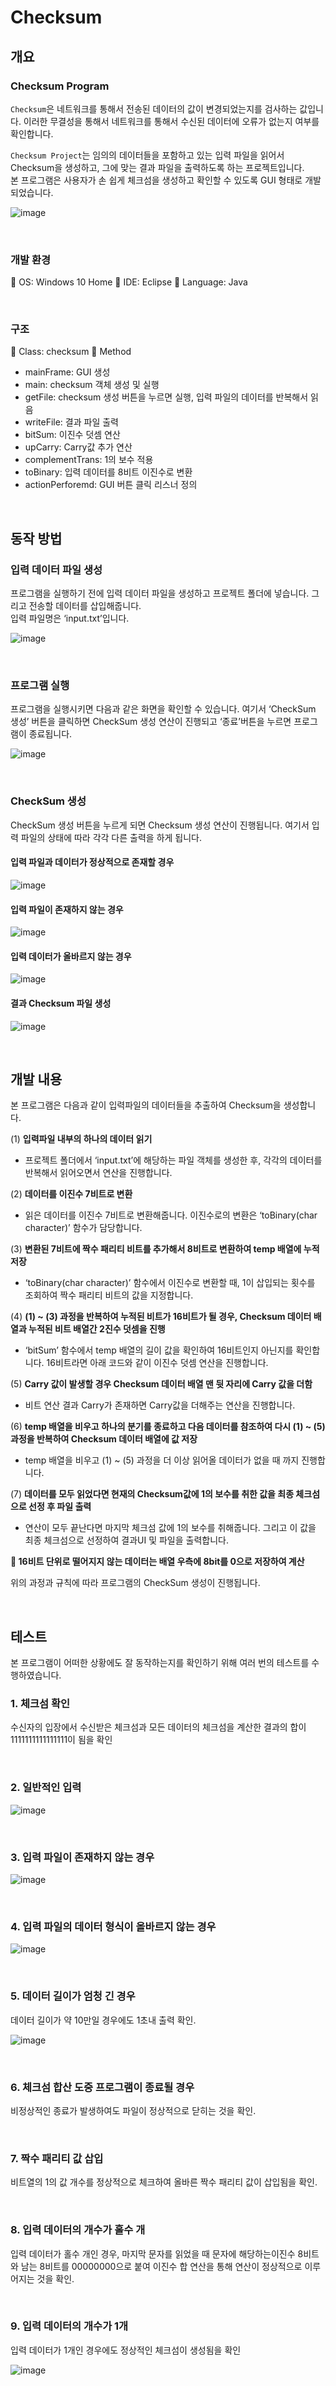 # Checksum

## 개요

### Checksum Program

`Checksum`은 네트워크를 통해서 전송된 데이터의 값이 변경되었는지를 검사하는 값입니다. 이러한 무결성을 통해서 네트워크를 통해서 수신된 데이터에 오류가 없는지 여부를 확인합니다.

`Checksum Project`는 임의의 데이터들을 포함하고 있는 입력 파일을 읽어서 Checksum을 생성하고, 그에 맞는 결과 파일을 출력하도록 하는 프로젝트입니다.  
본 프로그램은 사용자가 손 쉽게 체크섬을 생성하고 확인할 수 있도록 GUI 형태로 개발되었습니다.

![image](https://user-images.githubusercontent.com/57826388/80310752-474bd980-8817-11ea-8c9f-5af13ef34406.png)

<br>

### 개발 환경

	OS: Windows 10 Home
	IDE: Eclipse
	Language: Java

<br>

### 구조

	Class: checksum 
	Method
-	mainFrame: GUI 생성
-	main: checksum 객체 생성 및 실행
-	getFile: checksum 생성 버튼을 누르면 실행, 입력 파일의 데이터를 반복해서 읽음
-	writeFile: 결과 파일 출력
-	bitSum: 이진수 덧셈 연산
-	upCarry: Carry값 추가 연산
-	complementTrans: 1의 보수 적용
-	toBinary: 입력 데이터를 8비트 이진수로 변환
-	actionPerforemd: GUI 버튼 클릭 리스너 정의

<br>

## 동작 방법

### 입력 데이터 파일 생성

프로그램을 실행하기 전에 입력 데이터 파일을 생성하고 프로젝트 폴더에 넣습니다. 그리고 전송할 데이터를 삽입해줍니다.  
입력 파일명은 ‘input.txt’입니다.

![image](https://user-images.githubusercontent.com/57826388/80310783-6a768900-8817-11ea-8ee8-7db2fec120e4.png)

<br>

### 프로그램 실행

프로그램을 실행시키면 다음과 같은 화면을 확인할 수 있습니다. 여기서 ‘CheckSum 생성’ 버튼을 클릭하면 CheckSum 생성 연산이 진행되고 ‘종료’버튼을 누르면 프로그램이 종료됩니다.

![image](https://user-images.githubusercontent.com/57826388/80311035-6a2abd80-8818-11ea-82d1-8db018dd93e0.png)

<br>

### CheckSum 생성

CheckSum 생성 버튼을 누르게 되면 Checksum 생성 연산이 진행됩니다. 여기서 입력 파일의 상태에 따라 각각 다른 출력을 하게 됩니다.

#### 입력 파일과 데이터가 정상적으로 존재할 경우

![image](https://user-images.githubusercontent.com/57826388/80311101-a2320080-8818-11ea-87ea-1df624162944.png)

#### 입력 파일이 존재하지 않는 경우

![image](https://user-images.githubusercontent.com/57826388/80311098-9fcfa680-8818-11ea-8352-3f038d701d2a.png)

#### 입력 데이터가 올바르지 않는 경우

![image](https://user-images.githubusercontent.com/57826388/80311093-9a725c00-8818-11ea-9ec9-6643477c9bc3.png)

#### 결과 Checksum 파일 생성

![image](https://user-images.githubusercontent.com/57826388/80311087-98a89880-8818-11ea-9304-925400b9364f.png)

<br>

## 개발 내용

본 프로그램은 다음과 같이 입력파일의 데이터들을 추출하여 Checksum을 생성합니다.

(1)	**입력파일 내부의 하나의 데이터 읽기**
- 프로젝트 폴더에서 ‘input.txt’에 해당하는 파일 객체를 생성한 후, 각각의 데이터를 반복해서 읽어오면서 연산을 진행합니다.  

(2)	**데이터를 이진수 7비트로 변환**
- 읽은 데이터를 이진수 7비트로 변환해줍니다. 이진수로의 변환은 ‘toBinary(char character)’ 함수가 담당합니다.

(3)	**변환된 7비트에 짝수 패리티 비트를 추가해서 8비트로 변환하여 temp 배열에 누적 저장**
- ‘toBinary(char character)’ 함수에서 이진수로 변환할 때, 1이 삽입되는 횟수를 조회하여 짝수 패리티 비트의 값을 지정합니다.

(4)	**(1) ~ (3) 과정을 반복하여 누적된 비트가 16비트가 될 경우, Checksum 데이터 배열과 누적된 비트 배열간 2진수 덧셈을 진행**
- ‘bitSum’ 함수에서 temp 배열의 길이 값을 확인하여 16비트인지 아닌지를 확인합니다. 16비트라면 아래 코드와 같이 이진수 덧셈 연산을 진행합니다.

(5)	**Carry 값이 발생할 경우 Checksum 데이터 배열 맨 뒷 자리에 Carry 값을 더함**
- 비트 연산 결과 Carry가 존재하면 Carry값을 더해주는 연산을 진행합니다.

(6)	**temp 배열을 비우고 하나의 분기를 종료하고 다음 데이터를 참조하여 다시 (1) ~ (5) 과정을 반복하여 Checksum 데이터 배열에 값 저장**
- temp 배열을 비우고 (1) ~ (5) 과정을 더 이상 읽어올 데이터가 없을 때 까지 진행합니다.

(7)	**데이터를 모두 읽었다면 현재의 Checksum값에 1의 보수를 취한 값을 최종 체크섬으로 선정 후 파일 출력**
- 연산이 모두 끝난다면 마지막 체크섬 값에 1의 보수를 취해줍니다. 그리고 이 값을 최종 체크섬으로 선정하여 결과UI 및 파일을 출력합니다.

**	16비트 단위로 떨어지지 않는 데이터는 배열 우측에 8bit를 0으로 저장하여 계산**

위의 과정과 규칙에 따라 프로그램의 CheckSum 생성이 진행됩니다.

<br>

## 테스트

본 프로그램이 어떠한 상황에도 잘 동작하는지를 확인하기 위해 여러 번의 테스트를 수행하였습니다.

### 1. 체크섬 확인

수신자의 입장에서 수신받은 체크섬과 모든 데이터의 체크섬을 계산한 결과의 합이 1111111111111111이 됨을 확인

<br>

### 2. 일반적인 입력

![image](https://user-images.githubusercontent.com/57826388/80311192-3c924400-8819-11ea-8a84-1252ed22b390.png)

<br>

### 3. 입력 파일이 존재하지 않는 경우

![image](https://user-images.githubusercontent.com/57826388/80311193-3ef49e00-8819-11ea-991f-2575fdc9b929.png)

<br>

### 4. 입력 파일의 데이터 형식이 올바르지 않는 경우

![image](https://user-images.githubusercontent.com/57826388/80311195-4156f800-8819-11ea-8335-93ee3f927bb9.png)

<br>

### 5. 데이터 길이가 엄청 긴 경우

데이터 길이가 약 10만일 경우에도 1초내 출력 확인.

![image](https://user-images.githubusercontent.com/57826388/80311212-592e7c00-8819-11ea-9809-a162d4d0aa46.png)

<br>

### 6. 체크섬 합산 도중 프로그램이 종료될 경우

비정상적인 종료가 발생하여도 파일이 정상적으로 닫히는 것을 확인.

<br>

### 7. 짝수 패리티 값 삽입

비트열의 1의 값 개수를 정상적으로 체크하여 올바른 짝수 패리티 값이 삽입됨을 확인.

<br>

### 8. 입력 데이터의 개수가 홀수 개

입력 데이터가 홀수 개인 경우, 마지막 문자를 읽었을 때 문자에 해당하는이진수 8비트와 남는 8비트를 00000000으로 붙여 이진수 합 연산을 통해 연산이 정상적으로 이루어지는 것을 확인.

<br>

### 9. 입력 데이터의 개수가 1개

입력 데이터가 1개인 경우에도 정상적인 체크섬이 생성됨을 확인

![image](https://user-images.githubusercontent.com/57826388/80311221-5f245d00-8819-11ea-8b38-6516b8079bc7.png)
